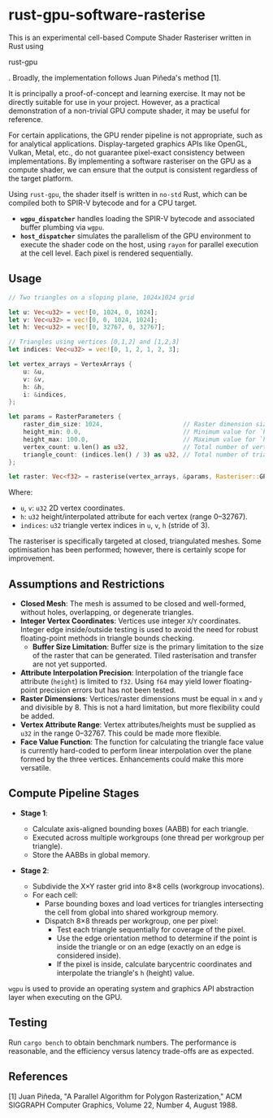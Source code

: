 # rust-gpu-software-rasterise

This is an experimental cell-based Compute Shader Rasteriser written in Rust using 

rust-gpu

. Broadly, the implementation follows Juan Piñeda's method \[1\].

It is principally a proof-of-concept and learning exercise. It may not be directly suitable for use in your project. However, as a practical demonstration of a non-trivial GPU compute shader, it may be useful for reference.

For certain applications, the GPU render pipeline is not appropriate, such as for analytical applications. Display-targeted graphics APIs like OpenGL, Vulkan, Metal, etc., do not guarantee pixel-exact consistency between implementations. By implementing a software rasteriser on the GPU as a compute shader, we can ensure that the output is consistent regardless of the target platform.

Using `rust-gpu`, the shader itself is written in `no-std` Rust, which can be compiled both to SPIR-V bytecode and for a CPU target.

- **`wgpu_dispatcher`** handles loading the SPIR-V bytecode and associated buffer plumbing via `wgpu`.
- **`host_dispatcher`** simulates the parallelism of the GPU environment to execute the shader code on the host, using `rayon` for parallel execution at the cell level. Each pixel is rendered sequentially.

## Usage

```rust
// Two triangles on a sloping plane, 1024x1024 grid

let u: Vec<u32> = vec![0, 1024, 0, 1024];
let v: Vec<u32> = vec![0, 0, 1024, 1024];
let h: Vec<u32> = vec![0, 32767, 0, 32767];

// Triangles using vertices [0,1,2] and [1,2,3]
let indices: Vec<u32> = vec![0, 1, 2, 1, 2, 3];

let vertex_arrays = VertexArrays {
    u: &u,
    v: &v,
    h: &h,
    i: &indices,
};

let params = RasterParameters {
    raster_dim_size: 1024,                      // Raster dimension size (max value of `u` and `v`)
    height_min: 0.0,                            // Minimum value for `h`
    height_max: 100.0,                          // Maximum value for `h`
    vertex_count: u.len() as u32,               // Total number of vertices
    triangle_count: (indices.len() / 3) as u32, // Total number of triangles
};

let raster: Vec<f32> = rasterise(vertex_arrays, &params, Rasteriser::GPU);
```

Where:

- `u`, `v`: `u32` 2D vertex coordinates.
- `h`: `u32` height/interpolated attribute for each vertex (range 0–32767).
- `indices`: `u32` triangle vertex indices in `u`, `v`, `h` (stride of 3).

The rasteriser is specifically targeted at closed, triangulated meshes. Some optimisation has been performed; however, there is certainly scope for improvement.

## Assumptions and Restrictions

- **Closed Mesh**: The mesh is assumed to be closed and well-formed, without holes, overlapping, or degenerate triangles.
- **Integer Vertex Coordinates**: Vertices use integer `X`/`Y` coordinates. Integer edge inside/outside testing is used to avoid the need for robust floating-point methods in triangle bounds checking.
  - **Buffer Size Limitation**: Buffer size is the primary limitation to the size of the raster that can be generated. Tiled rasterisation and transfer are not yet supported.
- **Attribute Interpolation Precision**: Interpolation of the triangle face attribute (`height`) is limited to `f32`. Using `f64` may yield lower floating-point precision errors but has not been tested.
- **Raster Dimensions**: Vertices/raster dimensions must be equal in `x` and `y` and divisible by 8. This is not a hard limitation, but more flexibility could be added.
- **Vertex Attribute Range**: Vertex attributes/heights must be supplied as `u32` in the range 0–32767. This could be made more flexible.
- **Face Value Function**: The function for calculating the triangle face value is currently hard-coded to perform linear interpolation over the plane formed by the three vertices. Enhancements could make this more versatile.

## Compute Pipeline Stages

- **Stage 1**:
  - Calculate axis-aligned bounding boxes (AABB) for each triangle.
  - Executed across multiple workgroups (one thread per workgroup per triangle).
  - Store the AABBs in global memory.

- **Stage 2**:
  - Subdivide the X×Y raster grid into 8×8 cells (workgroup invocations).
  - For each cell:
    - Parse bounding boxes and load vertices for triangles intersecting the cell from global into shared workgroup memory.
    - Dispatch 8×8 threads per workgroup, one per pixel:
      - Test each triangle sequentially for coverage of the pixel.
      - Use the edge orientation method to determine if the point is inside the triangle or on an edge (exactly on an edge is considered inside).
      - If the pixel is inside, calculate barycentric coordinates and interpolate the triangle's `h` (height) value.

`wgpu` is used to provide an operating system and graphics API abstraction layer when executing on the GPU.

## Testing

Run `cargo bench` to obtain benchmark numbers. The performance is reasonable, and the efficiency versus latency trade-offs are as expected.

## References

\[1\] Juan Piñeda, "A Parallel Algorithm for Polygon Rasterization," ACM SIGGRAPH Computer Graphics, Volume 22, Number 4, August 1988.